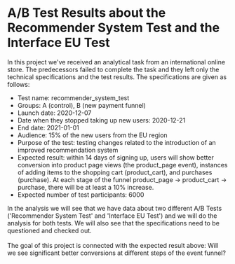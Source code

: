 # A/B Test Results about the Recommender System Test and the Interface EU Test
In this project we've received an analytical task from an international online store. The predecessors failed to complete the task and they left only the technical specifications and the test results. The specifications are given as follows:

- Test name: recommender_system_test <br>
- Groups: А (control), B (new payment funnel) <br>
- Launch date: 2020-12-07 <br>
- Date when they stopped taking up new users: 2020-12-21 <br>
- End date: 2021-01-01 <br>
- Audience: 15% of the new users from the EU region <br>
- Purpose of the test: testing changes related to the introduction of an improved recommendation system <br>
- Expected result: within 14 days of signing up, users will show better conversion into product page views (the product_page event), instances of adding items to the shopping cart (product_cart), and purchases (purchase). At each stage of the funnel product_page → product_cart → purchase, there will be at least a 10% increase. <br>
- Expected number of test participants: 6000


In the analysis we will see that we have data about two different A/B Tests ('Recommender System Test' and 'Interface EU Test') and we will do the analysis for both tests. We will also see that the specifications need to be questioned and checked out. <br> <br>
The goal of this project is connected with the expected result above: Will we see significant better conversions at different steps of the event funnel?
